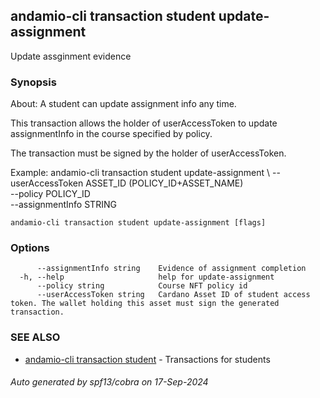 ## andamio-cli transaction student update-assignment

Update assginment evidence

### Synopsis


About:
A student can update assignment info any time.  

This transaction allows the holder of userAccessToken to update assignmentInfo in the course specified by policy.

The transaction must be signed by the holder of userAccessToken.

Example:
  andamio-cli transaction student update-assignment \ 
    --userAccessToken ASSET_ID (POLICY_ID+ASSET_NAME) \
    --policy POLICY_ID \
    --assignmentInfo STRING




```
andamio-cli transaction student update-assignment [flags]
```

### Options

```
      --assignmentInfo string    Evidence of assignment completion
  -h, --help                     help for update-assignment
      --policy string            Course NFT policy id
      --userAccessToken string   Cardano Asset ID of student access token. The wallet holding this asset must sign the generated transaction.
```

### SEE ALSO

* [andamio-cli transaction student](andamio-cli_transaction_student.md.md)	 - Transactions for students

###### Auto generated by spf13/cobra on 17-Sep-2024

